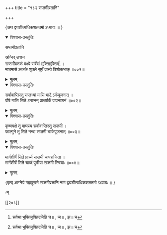 +++
title = "१८२ सप्तमीव्रतानि"

+++
    
\{अथ द्व्यशीत्यधिकशततमो ऽध्यायः ॥  \}
    

<details open><summary>विश्वास-प्रस्तुतिः</summary>

सप्तमीव्रतानि  
    
अग्निर् उवाच  
सप्तमीव्रतकं वक्ष्ये सर्वेषां भुक्तिमुक्तिदं[^२]   ।  
माघमासे ऽब्जके शुक्ले सूर्यं प्रार्च्य विशोकभाक्   ॥००१॥
</details>

<details><summary>मूलम्</summary>

सप्तमीव्रतानि  
    
अग्निर् उवाच  
सप्तमीव्रतकं वक्ष्ये सर्वेषां भुक्तिमुक्तिदं[^२]   ।  
माघमासे ऽब्जके शुक्ले सूर्यं प्रार्च्य विशोकभाक्   ॥००१॥
</details>  

<details open><summary>विश्वास-प्रस्तुतिः</summary>

सर्वावाप्तिस्तु सप्तभ्यां मासि भाद्रे ऽर्कपूजनात् ।  
पौषे मासि सिते ऽनश्नन् प्रार्च्यार्कं पापनाशनं   ॥००२॥
</details>

<details><summary>मूलम्</summary>

सर्वावाप्तिस्तु सप्तभ्यां मासि भाद्रे ऽर्कपूजनात् ।  
पौषे मासि सिते ऽनश्नन् प्रार्च्यार्कं पापनाशनं   ॥००२॥
</details>  

<details open><summary>विश्वास-प्रस्तुतिः</summary>

कृष्णपक्षे तु माघस्य सर्वावाप्तिस्तु सप्तमी ।  
फाल्गुने तु सिते नन्दा सप्तमी चार्कपूजनात् ॥००३॥
</details>

<details><summary>मूलम्</summary>

कृष्णपक्षे तु माघस्य सर्वावाप्तिस्तु सप्तमी ।  
फाल्गुने तु सिते नन्दा सप्तमी चार्कपूजनात् ॥००३॥
</details>  

<details open><summary>विश्वास-प्रस्तुतिः</summary>

मार्गशीर्षे सिते प्रार्च्य सप्तमी चापराजिता ।  
मार्गशीर्षे सिते चाव्दं पुत्रीया सप्तमी स्त्रियाः   ॥००४॥
</details>

<details><summary>मूलम्</summary>

मार्गशीर्षे सिते प्रार्च्य सप्तमी चापराजिता ।  
मार्गशीर्षे सिते चाव्दं पुत्रीया सप्तमी स्त्रियाः   ॥००४॥
</details>  
    
\{इत्य् आग्नेये महापुराणे सप्तमीव्रतानि नाम द्व्यशीत्यधिकशततमो ऽध्यायः ॥  }
    
:न्  
    
[^१]: मार्गशीर्षे चरेद्व्रतमिति घ॥ , ज॥ , झ॥ , ट॥ च  
    
[^२]: सर्वथा भुक्तिमुक्तिदमिति घ॥ , ज॥ , झ॥ च  

[[२०८]]
    